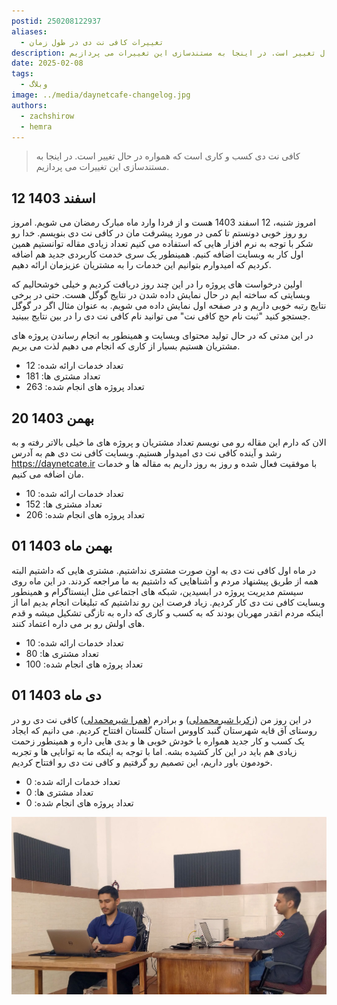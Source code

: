 ```yaml
---
postid: 250208122937
aliases:
  - تغییرات کافی نت دی در طول زمان
description: کافی نت دی کسب و کاری است که همواره در حال تغییر است. در اینجا به مستندسازی این تغییرات می پردازیم.
date: 2025-02-08
tags:
  - وبلاگ
image: ../media/daynetcafe-changelog.jpg
authors:
  - zachshirow
  - hemra
---
```


> کافی نت دی کسب و کاری است که همواره در حال تغییر است. در اینجا به مستندسازی این تغییرات می پردازیم.

## 12 اسفند 1403

امروز شنبه، 12 اسفند 1403 هست و از فردا وارد ماه مبارک رمضان می شویم. امروز رو روز خوبی دونستم تا کمی در مورد پیشرفت مان در کافی نت دی بنویسم. خدا رو شکر با توجه به نرم افزار هایی که استفاده می کنیم تعداد زیادی مقاله توانستیم همین اول کار به وبسایت اضافه کنیم. همینطور یک سری خدمت کاربردی جدید هم اضافه کردیم که امیدوارم بتوانیم این خدمات را به مشتریان عزیزمان ارائه دهیم. 

اولین درخواست های پروژه را در این چند روز دریافت کردیم و خیلی خوشحالیم که وبسایتی که ساخته ایم در حال نمایش داده شدن در نتایج گوگل هست. حتی در برخی نتایج رتبه خوبی داریم و در صفحه اول نمایش داده می شویم. به عنوان مثال اگر در گوگل جستجو کنید "ثبت نام حج کافی نت" می توانید نام کافی نت دی را در بین نتایج ببینید. 

در این مدتی که در حال تولید محتوای وبسایت و همینطور به انجام رساندن پروژه های مشتریان هستیم بسیار از کاری که انجام می دهیم لذت می بریم. 

- تعداد خدمات ارائه شده: 12
- تعداد مشتری ها: 181
- تعداد پروژه های انجام شده: 263

## 20 بهمن 1403

الان که دارم این مقاله رو می نویسم تعداد مشتریان و پروژه های ما خیلی بالاتر رفته و به رشد و آینده کافی نت دی امیدوار هستیم. وبسایت کافی نت دی هم به آدرس https://daynetcate.ir با موفقیت فعال شده و روز به روز داریم به مقاله ها و خدمات مان اضافه می کنیم. 

- تعداد خدمات ارائه شده: 10
- تعداد مشتری ها: 152
- تعداد پروژه های انجام شده: 206

## 01 بهمن ماه 1403

در ماه اول کافی نت دی به اون صورت مشتری نداشتیم. مشتری هایی که داشتیم البته همه از طریق پیشنهاد مردم و آشناهایی که داشتیم به ما مراجعه کردند. در این ماه روی سیستم مدیریت پروژه در ابسیدین، شبکه های اجتماعی مثل اینستاگرام و همینطور وبسایت کافی نت دی کار کردیم. زیاد فرصت این رو نداشتیم که تبلیغات انجام بدیم اما از اینکه مردم انقدر مهربان بودند که به کسب و کاری که داره به تازگی تشکیل میشه و قدم های اولش رو بر می داره اعتماد کنند.

- تعداد خدمات ارائه شده: 10
- تعداد مشتری ها: 80
- تعداد پروژه های انجام شده: 100
## 01 دی ماه 1403

در این روز من ([زکریا شیرمحمدلی](/authors/zachshirow)) و برادرم ([همرا شیرمحمدلی](/authors/hemra)) کافی نت دی رو در روستای آق قایه شهرستان گنبد کاووس استان گلستان افتتاح کردیم. می دانیم که ایجاد یک کسب و کار جدید همواره با خودش خوبی ها و بدی هایی داره و همینطور زحمت زیادی هم باید در این کار کشیده بشه. اما با توجه به اینکه ما به توانایی ها و تجربه خودمون باور داریم، این تصمیم رو گرفتیم و کافی نت دی رو افتتاح کردیم. 

- تعداد خدمات ارائه شده: 0
- تعداد مشتری ها: 0
- تعداد پروژه های انجام شده: 0


![دفتر کافی نت دی](../media/daynetcafe_office.jpg)
